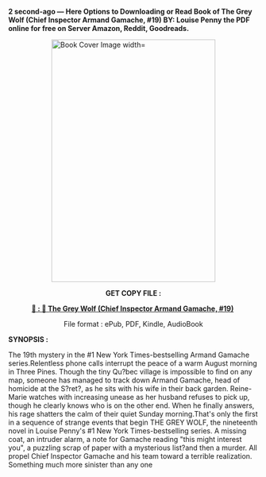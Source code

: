 <p><strong>2 second-ago &mdash; Here Options to Downloading or Read Book of The Grey Wolf (Chief Inspector Armand Gamache, #19) BY: Louise Penny the PDF online for free on Server Amazon, Reddit, Goodreads.</strong></p><p><a href="https://uk.ebookarea.xyz/?book=203578881-the-grey-wolf"><img style="display: block; margin-left: auto; margin-right: auto;" src="https://i.gr-assets.com/images/S/compressed.photo.goodreads.com/books/1706307701l/203578881.jpg" alt="Book Cover Image width=" width="330" height="488" /></a></p><p style="text-align: center;"><strong>GET COPY FILE :</strong></p><p style="text-align: center;"><strong><a href="https://uk.ebookarea.xyz/?book=203578881-the-grey-wolf" target="_blank" rel="noopener">📢 : 🔗 The Grey Wolf (Chief Inspector Armand Gamache, #19)</a>&nbsp;</strong></p><p style="text-align: center;">File format : ePub, PDF, Kindle, AudioBook</p><p><strong>SYNOPSIS :</strong></p><p>The 19th mystery in the #1 New York Times-bestselling Armand Gamache series.Relentless phone calls interrupt the peace of a warm August morning in Three Pines. Though the tiny Qu?bec village is impossible to find on any map, someone has managed to track down Armand Gamache, head of homicide at the S?ret?, as he sits with his wife in their back garden. Reine-Marie watches with increasing unease as her husband refuses to pick up, though he clearly knows who is on the other end. When he finally answers, his rage shatters the calm of their quiet Sunday morning.That's only the first in a sequence of strange events that begin THE GREY WOLF, the nineteenth novel in Louise Penny's #1 New York Times-bestselling series. A missing coat, an intruder alarm, a note for Gamache reading "this might interest you", a puzzling scrap of paper with a mysterious list?and then a murder. All propel Chief Inspector Gamache and his team toward a terrible realization. Something much more sinister than any one </p>
